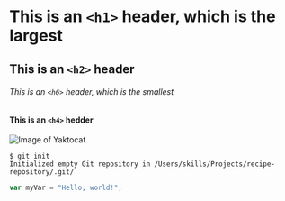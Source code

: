 # This is an `<h1>` header, which is the largest

## This is an `<h2>` header

###### This is an `<h6>` header, which is the smallest

#### This is an `<h4>` hedder

![Image of Yaktocat](https://octodex.github.com/images/yaktocat.png)

```
$ git init
Initialized empty Git repository in /Users/skills/Projects/recipe-repository/.git/
```
``` javascript
var myVar = "Hello, world!";
```
